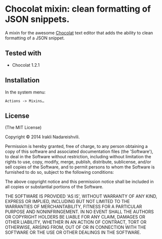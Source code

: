 # Chocolat mixin: clean formatting of JSON snippets. 

A mixin for the awesome [Chocolat](http://chocolatapp.com) text editor that adds the ability to clean formatting of a JSON snippet.

## Tested with 

 * Chocolat 1.2.1

## Installation

In the system menu:

    Actions -> Mixins…

## License 

(The MIT License)

Copyright © 2014 Irakli Nadareishvili.

Permission is hereby granted, free of charge, to any person obtaining
a copy of this software and associated documentation files (the
'Software'), to deal in the Software without restriction, including
without limitation the rights to use, copy, modify, merge, publish,
distribute, sublicense, and/or sell copies of the Software, and to
permit persons to whom the Software is furnished to do so, subject to
the following conditions:

The above copyright notice and this permission notice shall be
included in all copies or substantial portions of the Software.

THE SOFTWARE IS PROVIDED 'AS IS', WITHOUT WARRANTY OF ANY KIND,
EXPRESS OR IMPLIED, INCLUDING BUT NOT LIMITED TO THE WARRANTIES OF
MERCHANTABILITY, FITNESS FOR A PARTICULAR PURPOSE AND NONINFRINGEMENT.
IN NO EVENT SHALL THE AUTHORS OR COPYRIGHT HOLDERS BE LIABLE FOR ANY
CLAIM, DAMAGES OR OTHER LIABILITY, WHETHER IN AN ACTION OF CONTRACT,
TORT OR OTHERWISE, ARISING FROM, OUT OF OR IN CONNECTION WITH THE
SOFTWARE OR THE USE OR OTHER DEALINGS IN THE SOFTWARE.
